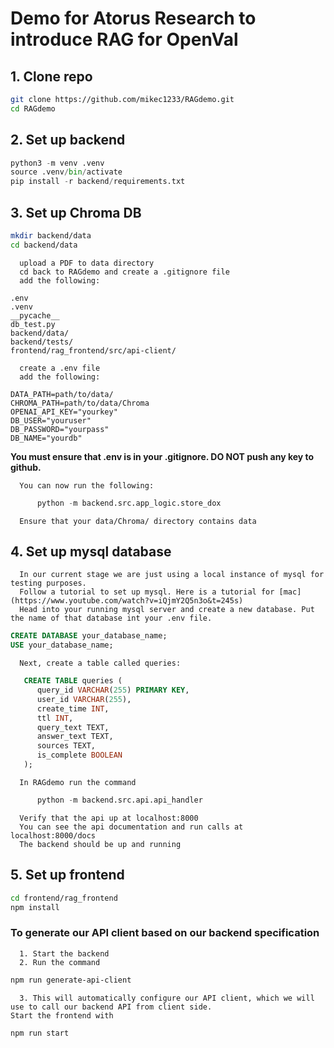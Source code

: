 # Demo for Atorus Research to introduce RAG for OpenVal

## 1. Clone repo

```bash
git clone https://github.com/mikec1233/RAGdemo.git
cd RAGdemo
```

## 2. Set up backend
```python
python3 -m venv .venv
source .venv/bin/activate
pip install -r backend/requirements.txt
```

## 3. Set up Chroma DB
```bash
mkdir backend/data
cd backend/data
```
      upload a PDF to data directory
      cd back to RAGdemo and create a .gitignore file
      add the following:
```
.env
.venv
__pycache__
db_test.py
backend/data/
backend/tests/
frontend/rag_frontend/src/api-client/
```
      create a .env file
      add the following:
```
DATA_PATH=path/to/data/
CHROMA_PATH=path/to/data/Chroma
OPENAI_API_KEY="yourkey"
DB_USER="youruser"
DB_PASSWORD="yourpass"
DB_NAME="yourdb"
```
**You must ensure that .env is in your .gitignore. DO NOT push any key to github.**
     
      You can now run the following:
```python
      python -m backend.src.app_logic.store_dox
```
      Ensure that your data/Chroma/ directory contains data

## 4. Set up mysql database
      In our current stage we are just using a local instance of mysql for testing purposes.
      Follow a tutorial to set up mysql. Here is a tutorial for [mac](https://www.youtube.com/watch?v=iQjmY2Q5n3o&t=245s)
      Head into your running mysql server and create a new database. Put the name of that database int your .env file.
```sql
CREATE DATABASE your_database_name;
USE your_database_name;
```
      Next, create a table called queries:
```sql
   CREATE TABLE queries (
      query_id VARCHAR(255) PRIMARY KEY,
      user_id VARCHAR(255),
      create_time INT,
      ttl INT,
      query_text TEXT,
      answer_text TEXT,
      sources TEXT,
      is_complete BOOLEAN
   );
```

      In RAGdemo run the command
```python
      python -m backend.src.api.api_handler
```
      Verify that the api up at localhost:8000
      You can see the api documentation and run calls at localhost:8000/docs
      The backend should be up and running

## 5. Set up frontend
```bash
cd frontend/rag_frontend
npm install
```
   ### To generate our API client based on our backend specification
      1. Start the backend
      2. Run the command
```bash
npm run generate-api-client
```
      3. This will automatically configure our API client, which we will use to call our backend API from client side.
    Start the frontend with
```bash
npm run start
```

   


   
   
   
